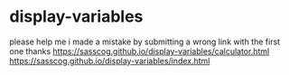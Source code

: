 # display-variables
please help me i made a mistake by submitting a wrong link with the first one thanks
https://sasscog.github.io/display-variables/calculator.html
https://sasscog.github.io/display-variables/index.html
